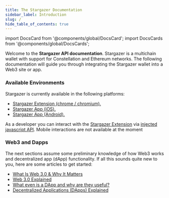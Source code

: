 ```yaml
---
title: The Stargazer Documentation
sidebar_label: Introduction
slug: /
hide_table_of_contents: true
---
```


import DocsCard from '@components/global/DocsCard';
import DocsCards from '@components/global/DocsCards';

<head>
  <meta
    name="description"
    content="Welcome to the Stargazer API documentation. Stargazer is a multichain wallet with support for Constellation and Ethereum networks. The following documentation will guide you through integrating the Stargazer wallet into a Web3 site or app. "
  />
</head>

<intro-end />

Welcome to the **Stargazer API documentation**. Stargazer is a multichain wallet with support for Constellation and Ethereum networks. The following documentation will guide you through integrating the Stargazer wallet into a Web3 site or app.

### Available Environments

Stargazer is currently available in the following platforms:

- [Stargazer Extension (chrome / chromium).](https://chrome.google.com/webstore/detail/stargazer-wallet/pgiaagfkgcbnmiiolekcfmljdagdhlcm)
- [Stargazer App (iOS).](https://apps.apple.com/us/app/stargazer-wallet/id1612326452)
- [Stargazer App (Android).](https://play.google.com/store/apps/details?id=com.stargazer)

As a developer you can interact with the [Stargazer Extension](https://chrome.google.com/webstore/detail/stargazer-wallet/pgiaagfkgcbnmiiolekcfmljdagdhlcm) via [injected javascript API](../Guide/providerActivation.md#detect-stargazer-walletprovider). Mobile interactions are not available at the moment

### Web3 and Dapps

The next sections assume some preliminary knowledge of how Web3 works and decentralized app (dApp) functionality. If all this sounds quite new to you, here are some articles to get started:

- [What Is Web 3.0 & Why It Matters](https://medium.com/fabric-ventures/what-is-web-3-0-why-it-matters-934eb07f3d2b)
- [Web 3.0 Explained](https://medium.com/dare-to-be-better/web-3-0-explained-8f4032ee39d4)
- [What even is a DApp and why are they useful?](https://medium.com/centrality/what-even-is-a-dapp-and-why-are-they-useful-10f64c13d454)
- [Decentralized Applications (DApps) Explained](https://medium.com/morpheus-labs/decentralized-applications-dapps-explained-5a67c6763ffa)
